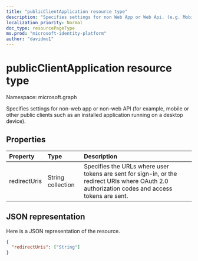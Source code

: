 ```yaml
---
title: "publicClientApplication resource type"
description: "Specifies settings for non Web App or Web Api. (e.g. Mobile or other public client such as an installed application running on a desktop device)"
localization_priority: Normal
doc_type: resourcePageType
ms.prod: "microsoft-identity-platform"
author: "davidmu1"
---
```


# publicClientApplication resource type

Namespace: microsoft.graph

Specifies settings for non-web app or non-web API (for example, mobile or other public clients such as an installed application running on a desktop device).

## Properties

| Property | Type | Description |
|:---------------|:--------|:----------|
|redirectUris|String collection| Specifies the URLs where user tokens are sent for sign-in, or the redirect URIs where OAuth 2.0 authorization codes and access tokens are sent. |

## JSON representation
Here is a JSON representation of the resource.

<!-- {
  "blockType": "resource",
  "optionalProperties": [

  ],
  "@odata.type": "microsoft.graph.publicClientApplication"
}-->

```json
{
  "redirectUris": ["String"]
}

```


<!-- uuid: 8fcb5dbc-d5aa-4681-8e31-b001d5168d79
2015-10-25 14:57:30 UTC -->
<!--
{
  "type": "#page.annotation",
  "description": "installedClient resource",
  "keywords": "",
  "section": "documentation",
  "tocPath": "",
  "suppressions": []
}
-->
